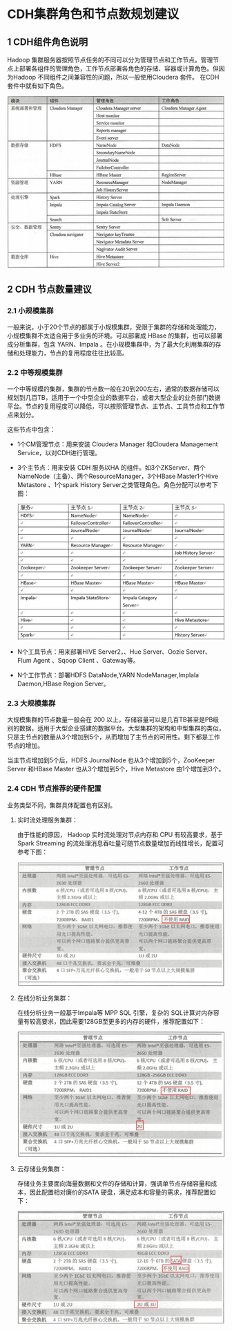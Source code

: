 # CDH集群角色和节点数规划建议

## 1 CDH组件角色说明

Hadoop 集群服务器按照节点任务的不同可以分为管理节点和工作节点。管理节点上部署各组件的管理角色，工作节点部署各角色的存储、容器或计算角色。但因为Hadoop 不同组件之间兼容性的问题，所以一般使用Cloudera 套件。 在CDH套件中就有如下角色。

![](../../assets/images/Hadoop/CDH集群角色和节点数规划建议_image_0.png)

## 2 CDH 节点数量建议

### 2.1 小规模集群

一般来说，小于20个节点的都属于小规模集群，受限于集群的存储和处理能力，小规模集群不太适合用于多业务的环境。可以部署成 HBase 的集群，也可以部署成分析集群，包含 YARN、Impala 。在小规模集群中，为了最大化利用集群的存储和处理能力，节点的复用程度往往比较高。

### 2.2 中等规模集群

一个中等规模的集群，集群的节点数一般在20到200左右，通常的数据存储可以规划到几百TB，适用于一个中型企业的数据平台，或者大型企业的业务部门数据平台。节点的复用程度可以降低，可以按照管理节点、主节点、工具节点和工作节点来划分。

这些节点中包含：

* 1个CM管理节点：用来安装 Cloudera Manager 和Cloudera Management Service，以对CDH进行管理。

* 3个主节点：用来安装 CDH 服务以HA 的组件。如3个ZKServer、两个 NameNode（主备）、两个ResourceManager，3个HBase Master1个Hive Metastore 、1个spark History Server之类管理角色。角色分配可以参考下图：

    ![](../../assets/images/Hadoop/CDH集群角色和节点数规划建议_image_1.png)

* N个工具节点：用来部署HIVE Server2，、Hue Server、Oozie Server、Flum Agent 、Sqoop Client 、Gateway等。

* N个工作节点：部署HDFS DataNode,YARN NodeManager,Implala Daemon,HBase Region Server。

### 2.3 大规模集群

大规模集群的节点数量一般会在 200 以上，存储容量可以是几百TB甚至是PB级别的数据，适用于大型企业搭建的数据平台。大型集群的架构和中型集群的类似，只是主节点的数量从3个增加到5个，从而增加了主节点的可用性。剩下都是工作节点的增加。

当主节点增加到5个后，HDFS JournalNode 也从3个增加到5个，ZooKeeper Server 和HBase Master 也从3个增加到5个，Hive Metastore 由1个增加到3个。

### 2.4 CDH 节点推荐的硬件配置

业务类型不同，集群具体配置也有区别。

1. 实时流处理服务集群：

    由于性能的原因， Hadoop 实时流处理对节点内存和 CPU 有较高要求，基于 Spark Streaming 的流处理消息吞吐量可随节点数量增加而线性增长，配置可参考下图：

    ![](../../assets/images/Hadoop/CDH集群角色和节点数规划建议_image_2.png)

2. 在线分析业务集群：

    在线分析业务一般基于Impala等 MPP SQL 引擎，复杂的 SQL计算对内存容量有较高要求，因此需要128GB至更多的内存的硬件，推荐配置如下：

    ![](../../assets/images/Hadoop/CDH集群角色和节点数规划建议_image_3.png)

3. 云存储业务集群：

    存储业务主要面向海量数据和文件的存储和计算，强调单节点存储容量和成本，因此配置相对廉价的SATA 硬盘，满足成本和容量的需求，推荐配置如下：

    ![](../../assets/images/Hadoop/CDH集群角色和节点数规划建议_image_4.png)
